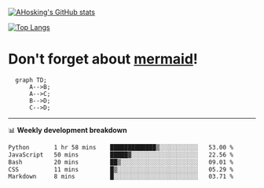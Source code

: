 [![AHosking's GitHub stats](https://github-readme-stats.vercel.app/api?username=ahosking&count_private=true&show_icons=true&theme=onedark&hide_rank=true&include_all_commits=true)](https://github.com/ahosking)

[![Top Langs](https://github-readme-stats.vercel.app/api/top-langs/?username=ahosking&layout=compact&theme=onedark)](https://github.com/ahosking)


# Don't forget about [mermaid](https://github.blog/2022-02-14-include-diagrams-markdown-files-mermaid/)!

```mermaid
  graph TD;
      A-->B;
      A-->C;
      B-->D;
      C-->D;
```
-------

📊 **Weekly development breakdown**

<!--START_SECTION:waka-->

```txt
Python       1 hr 58 mins    █████████████▒░░░░░░░░░░░   53.00 %
JavaScript   50 mins         █████▓░░░░░░░░░░░░░░░░░░░   22.56 %
Bash         20 mins         ██▒░░░░░░░░░░░░░░░░░░░░░░   09.01 %
CSS          11 mins         █▒░░░░░░░░░░░░░░░░░░░░░░░   05.29 %
Markdown     8 mins          █░░░░░░░░░░░░░░░░░░░░░░░░   03.71 %
```

<!--END_SECTION:waka-->

